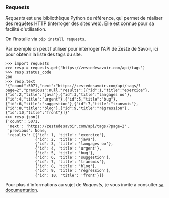 ### Requests

_Requests_ est une bibliothèque Python de référence, qui permet de réaliser des requêtes HTTP (interroger des sites web).
Elle est connue pour sa facilité d'utilisation.

On l'installe via `pip install requests`.

Par exemple on peut l'utiliser pour interroger l'API de Zeste de Savoir, ici pour obtenir la liste des tags du site.

```pycon
>>> import requests
>>> resp = requests.get('https://zestedesavoir.com/api/tags')
>>> resp.status_code
200
>>> resp.text
'{"count":5071,"next":"https://zestedesavoir.com/api/tags/?page=2","previous":null,"results":[{"id":1,"title":"exercice"},{"id":2,"title":"java"},{"id":3,"title":"langages oo"},{"id":4,"title":"urgent"},{"id":5,"title":"bug"},{"id":6,"title":"suggestion"},{"id":7,"title":"transmis"},{"id":8,"title":"blog"},{"id":9,"title":"régression"},{"id":10,"title":"front"}]}'
>>> resp.json()
{'count': 5071,
 'next': 'https://zestedesavoir.com/api/tags/?page=2',
 'previous': None,
 'results': [{'id': 1, 'title': 'exercice'},
             {'id': 2, 'title': 'java'},
             {'id': 3, 'title': 'langages oo'},
             {'id': 4, 'title': 'urgent'},
             {'id': 5, 'title': 'bug'},
             {'id': 6, 'title': 'suggestion'},
             {'id': 7, 'title': 'transmis'},
             {'id': 8, 'title': 'blog'},
             {'id': 9, 'title': 'régression'},
             {'id': 10, 'title': 'front'}]}
```

Pour plus d'informations au sujet de _Requests_, je vous invite à consulter [sa documentation](https://docs.python-requests.org/en/latest/).
